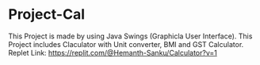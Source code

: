 # Project-Cal
This Project is made by using Java Swings (Graphicla User Interface).
This Project includes Claculator with Unit converter, BMI and GST Calculator.
Replet Link: https://replit.com/@Hemanth-Sanku/Calculator?v=1
